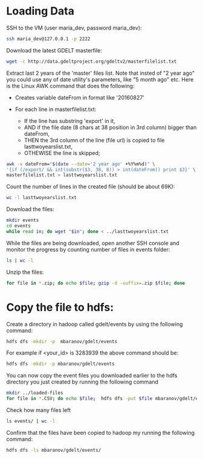 # Loading Data

SSH to the VM (user maria_dev, password maria_dev):

```bash
ssh maria_dev@127.0.0.1 -p 2222
```

Download the latest GDELT masterfile:

```bash
wget -c http://data.gdeltproject.org/gdeltv2/masterfilelist.txt
```

Extract last 2 years of the 'master' files list. Note that insted of "2 year ago" you could use any of date utility's parameters, like "5 month ago" etc. Here is the Linux AWK command that does the following:
 
 - Creates variable dateFrom in format like '20160827'
 - For each line in masterfilelist.txt:
 
    * If the line has substring 'export' in it,
    * AND if the file date (8 chars at 38 position in 3rd column) bigger than dateFrom,
    * THEN the 3rd column of the line (file url) is copied to file lasttwoyearslist.txt,
    * OTHEWISE the line is skipped;

```bash
awk -v dateFrom="$(date --date='2 year ago' +%Y%m%d)" \
'{if (/export/ && int(substr($3, 38, 8)) > int(dateFrom)) print $3}' \
masterfilelist.txt > lasttwoyearslist.txt
```

Count the number of lines in the created file (should be about 69K):

```bash
wc -l lasttwoyearslist.txt
```

Download the files:

```bash
mkdir events
cd events
while read in; do wget "$in"; done < ../lasttwoyearslist.txt
```

While the files are being downloaded, open another SSH console and monitor the progress by counting number of files in events folder:

```bash
ls | wc -l
```

Unzip the files:

```bash
for file in *.zip; do echo $file; gzip -d -suffix=.zip $file; done
```

# Copy the file to hdfs: 

Create a directory in hadoop called gdelt/events by using the following command: 
   
 ```bash
 hdfs dfs -mkdir -p  mbaranov/gdelt/events
 ```
   
 For example if <your_id> is 3283939 the above command should be: 
    
 ```bash
 hdfs dfs -mkdir -p mbaranov/gdelt/events
 ```

You can now copy the event files you downloaded earlier to the hdfs directory you just created by running the following command 

```bash
mkdir ../loaded-files
for file in *.CSV; do echo $file;  hdfs dfs -put $file mbaranov/gdelt/events/; mv $file -f ../loaded-files; done
```

Check how many files left

```bash
ls events/ | wc -l
```

Confirm that the files have been copied to hadoop my running the following command: 

```bash
hdfs dfs -ls mbaranov/gdelt/events/
```
